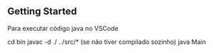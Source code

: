 ## Getting Started

Para executar código java no VSCode

cd bin
javac -d ./ ../src/* (se não tiver compilado sozinho)
java Main